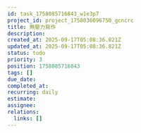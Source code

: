 ```yaml
---
id: task_1758085716843_w1e3p7
project_id: project_1758036096750_gcncrc
title: 無壓力寫作
description: 
created_at: 2025-09-17T05:08:36.821Z
updated_at: 2025-09-17T05:08:36.821Z
status: todo
priority: 3
position: 1758085716843
tags: []
due_date: 
completed_at: 
recurring: daily
estimate: 
assignee: 
relations:
  links: []
---
```


